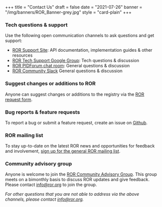 +++
title = "Contact Us"
draft = false
date = "2021-07-26"
banner = "/img/banners/ROR_Banner-grey.jpg"
style = "card-plain"
+++

### Tech questions & support
Use the following open communication channels to ask questions and get support:

- [ROR Support Site](https://ror.readme.io): API documentation, implementation guides & other resources
- [ROR Tech Support Google Group](https://groups.google.com/a/ror.org/g/ror-api-users): Tech questions & discussion
- [ROR PIDForum chat room](https://www.pidforum.org/c/ror-chat-room/16): General questions & discussion
- [ROR Community Slack](https://tinyurl.com/ror-slack) General questions & discussion

### Suggest changes or additions to ROR

Anyone can suggest changes or additions to the registry via the [ROR request form](https://docs.google.com/forms/d/e/1FAIpQLSdJYaMTCwS7muuTa-B_CnAtCSkKzt19lkirAKG4u7umH9Nosg/viewform).

### Bug reports & feature requests

To report a bug or submit a feature request, create an issue on [Github](https://github.com/ror-community/ror-api/issues).

### ROR mailing list

To stay up-to-date on the latest ROR news and opportunities for feedback and involvement, [sign up for the general ROR mailing list](http://eepurl.com/gjkT9H).

### Community advisory group

Anyone is welcome to join the [ROR Community Advisory Group](https://ror.org/supporters#ror-community-advisors). This group meets on a bimonthly basis to discuss ROR updates and give feedback. Please contact [info@ror.org](mailto:info@ror.org) to join the group.

_For other questions that you are not able to address via the above channels, please contact [info@ror.org](mailto:info@ror.org)._